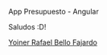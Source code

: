 App Presupuesto - Angular

Saludos :D! 

[Yoiner Rafael Bello Fajardo](https://www.linkedin.com/in/yoinerbello/)
